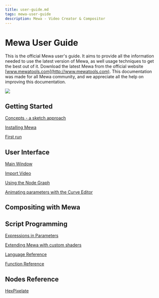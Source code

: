 ```yaml
---
title: user-guide.md
tags: mewa-user-guide
description: Mewa - Video Creator & Compositor
---
```

Mewa User Guide
===

This is the official Mewa user's guide. It aims to provide all the information needed to use the latest version of Mewa, as well usage techniques to get the best out of it. Download the latest Mewa from the official website [www.mewatools.com](http://www.mewatools.com).
This documentation was made for all Mewa community, and we appreciate all the help on improving this documentation.

![](https://i.imgur.com/SmzFvQC.png)

## Getting Started

[Concepts - a sketch approach](https://hackmd.io/@k--5gSDXTFSeySUer_0emQ/SknSSh67Y)

[Installing Mewa](https://hackmd.io/@k--5gSDXTFSeySUer_0emQ/HJSzL2a7F)

[First run]()

## User Interface

[Main Window](main-window.md)

[Import Video](import-video.md)

[Using the Node Graph](https://hackmd.io/@k--5gSDXTFSeySUer_0emQ/SkGOcUEbY)

[Animating parameters with the Curve Editor](user-interface/curve-editor.md)


## Compositing with Mewa

## Script Programming

[Expressions in Parameters](https://hackmd.io/@k--5gSDXTFSeySUer_0emQ/SkdN8rrbK)

[Extending Mewa with custom shaders]()

[Language Reference](https://hackmd.io/@k--5gSDXTFSeySUer_0emQ/rJf9DBrbF)

[Function Reference](https://hackmd.io/@k--5gSDXTFSeySUer_0emQ/Sy8B2VHWF)


## Nodes Reference

[HexPixelate](https://hackmd.io/@k--5gSDXTFSeySUer_0emQ/HJg0W_rfWY)


